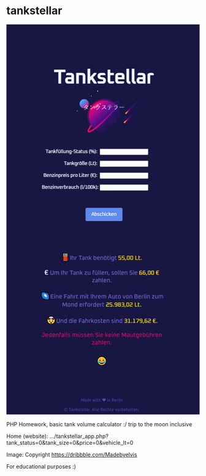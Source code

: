 # tankstellar

![alt text](https://github.com/lavf/tankstellar/blob/main/tankstellar.png?raw=true)

PHP Homework, basic tank volume calculator :/ trip to the moon inclusive

Home (website): .../tankstellar_app.php?tank_status=0&tank_size=0&price=0&vehicle_lt=0

Image: Copyright https://dribbble.com/Madebyelvis

For educational purposes :)
